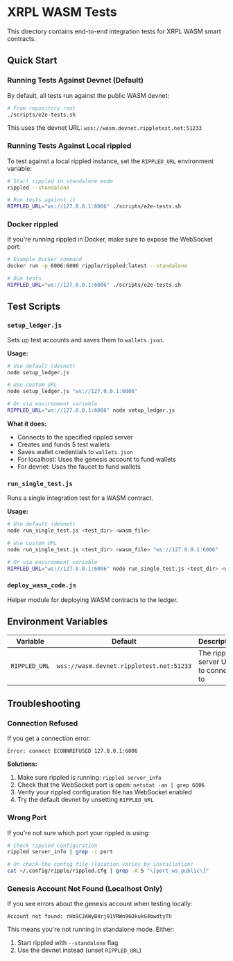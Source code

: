 # XRPL WASM Tests

This directory contains end-to-end integration tests for XRPL WASM smart contracts.

## Quick Start

### Running Tests Against Devnet (Default)

By default, all tests run against the public WASM devnet:

```bash
# From repository root
./scripts/e2e-tests.sh
```

This uses the devnet URL: `wss://wasm.devnet.rippletest.net:51233`

### Running Tests Against Local rippled

To test against a local rippled instance, set the `RIPPLED_URL` environment variable:

```bash
# Start rippled in standalone mode
rippled --standalone

# Run tests against it
RIPPLED_URL="ws://127.0.0.1:6006" ./scripts/e2e-tests.sh
```

### Docker rippled

If you're running rippled in Docker, make sure to expose the WebSocket port:

```bash
# Example Docker command
docker run -p 6006:6006 ripple/rippled:latest --standalone

# Run tests
RIPPLED_URL="ws://127.0.0.1:6006" ./scripts/e2e-tests.sh
```

## Test Scripts

### `setup_ledger.js`

Sets up test accounts and saves them to `wallets.json`.

**Usage:**

```bash
# Use default (devnet)
node setup_ledger.js

# Use custom URL
node setup_ledger.js "ws://127.0.0.1:6006"

# Or via environment variable
RIPPLED_URL="ws://127.0.0.1:6006" node setup_ledger.js
```

**What it does:**

- Connects to the specified rippled server
- Creates and funds 5 test wallets
- Saves wallet credentials to `wallets.json`
- For localhost: Uses the genesis account to fund wallets
- For devnet: Uses the faucet to fund wallets

### `run_single_test.js`

Runs a single integration test for a WASM contract.

**Usage:**

```bash
# Use default (devnet)
node run_single_test.js <test_dir> <wasm_file>

# Use custom URL
node run_single_test.js <test_dir> <wasm_file> "ws://127.0.0.1:6006"

# Or via environment variable
RIPPLED_URL="ws://127.0.0.1:6006" node run_single_test.js <test_dir> <wasm_file>
```

### `deploy_wasm_code.js`

Helper module for deploying WASM contracts to the ledger.

## Environment Variables

| Variable      | Default                                  | Description                          |
|---------------|------------------------------------------|--------------------------------------|
| `RIPPLED_URL` | `wss://wasm.devnet.rippletest.net:51233` | The rippled server URL to connect to |

## Troubleshooting

### Connection Refused

If you get a connection error:

```
Error: connect ECONNREFUSED 127.0.0.1:6006
```

**Solutions:**

1. Make sure rippled is running: `rippled server_info`
2. Check that the WebSocket port is open: `netstat -an | grep 6006`
3. Verify your rippled configuration file has WebSocket enabled
4. Try the default devnet by unsetting `RIPPLED_URL`

### Wrong Port

If you're not sure which port your rippled is using:

```bash
# Check rippled configuration
rippled server_info | grep -i port

# Or check the config file (location varies by installation)
cat ~/.config/ripple/rippled.cfg | grep -A 5 "\[port_ws_public\]"
```

### Genesis Account Not Found (Localhost Only)

If you see errors about the genesis account when testing locally:

```
Account not found: rHb9CJAWyB4rj91VRWn96DkukG4bwdtyTh
```

This means you're not running in standalone mode. Either:

1. Start rippled with `--standalone` flag
2. Use the devnet instead (unset `RIPPLED_URL`)
